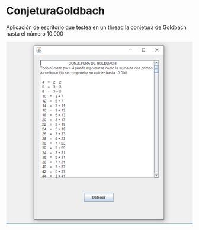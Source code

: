 # ConjeturaGoldbach

Aplicación de escritorio que testea en un thread la conjetura de Goldbach hasta el número 10.000

<img src="caps/ConjeturaGoldbach_cap.png"/>
